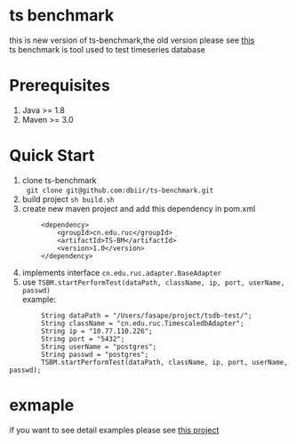 # ts benchmark
this is new version of ts-benchmark,the old version please see [this](https://github.com/foruever/tsbm)   
ts benchmark is tool used to test timeseries database
# Prerequisites
1. Java >= 1.8
2. Maven >= 3.0 
# Quick Start
1. clone ts-benchmark   
` git clone git@github.com:dbiir/ts-benchmark.git`
2. build project 
` sh build.sh `
3. create new maven project and add this dependency in pom.xml
```
        <dependency>
            <groupId>cn.edu.ruc</groupId>
            <artifactId>TS-BM</artifactId>
            <version>1.0</version>
        </dependency>
```
4. implements interface `cn.edu.ruc.adapter.BaseAdapter`
5. use `TSBM.startPerformTest(dataPath, className, ip, port, userName, passwd)`  
example:   
```
        String dataPath = "/Users/fasape/project/tsdb-test/";
        String className = "cn.edu.ruc.TimescaledbAdapter";
        String ip = "10.77.110.226";
        String port = "5432";
        String userName = "postgres";
        String passwd = "postgres";
        TSBM.startPerformTest(dataPath, className, ip, port, userName, passwd);
```

# exmaple
if you want to see detail examples please see [this project](https://github.com/foruever/tsdb-test) 



